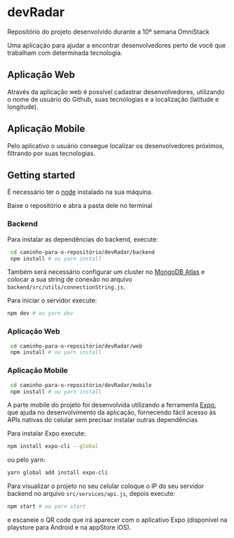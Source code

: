 
# devRadar
Repositório do projeto desenvolvido durante a 10º semana OmniStack

Uma aplicação para ajudar a encontrar desenvolvedores perto de você que trabalham com determinada tecnologia.

## Aplicação Web

Através da aplicação web é possível cadastrar desenvolvedores, utilizando o nome de usuário do Github, suas tecnologias e a localização (latitude e longitude).

## Aplicação Mobile

Pelo aplicativo o usuário consegue localizar os desenvolvedores próximos, filtrando por suas tecnologias.

## Getting started

É necessário ter o [node](https://nodejs.org/en/) instalado na sua máquina.

Baixe o repositório e abra a pasta dele no terminal

### Backend

Para instalar as dependências do backend, execute: 

``` bash
 cd caminho-para-o-repositório/devRadar/backend
 npm install # ou yarn install
``` 

Também será necessário configurar um cluster no [MongoDB Atlas](https://www.mongodb.com/cloud/atlas) e colocar a sua string de conexão no arquivo `backend/src/utils/connectionString.js`.

Para iniciar o servidor execute:

```bash
npm dev # ou yarn dev
```


### Aplicação Web

``` bash
 cd caminho-para-o-repositório/devRadar/web
 npm install # ou yarn install
``` 

### Aplicação Mobile

``` bash
 cd caminho-para-o-repositório/devRadar/mobile
 npm install # ou yarn install
``` 

A parte mobile do projeto foi desenvolvida utilizando a ferramenta [Expo](https://expo.io/), que ajuda no desenvolvimento da aplicação, fornecendo fácil acesso às APIs nativas do celular sem precisar instalar outras dependências

Para instalar Expo execute:
``` bash
npm install expo-cli --global
``` 
ou pelo yarn:
``` bash
yarn global add install expo-cli
``` 

Para visualizar o projeto no seu celular coloque o IP do seu servidor backend no arquivo `src/services/api.js`, depois execute:

``` bash
npm start # ou yarn start
``` 


e escaneie o QR code que irá aparecer com o aplicativo Expo (disponível na playstore para Android e na appStore iOS).


